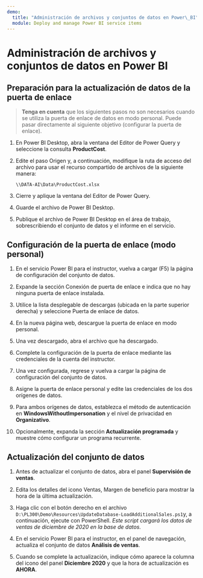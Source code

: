 ```yaml
---
demo:
  title: "Administración de archivos y conjuntos de datos en Power\_BI"
  module: Deploy and manage Power BI service items
---
```

# Administración de archivos y conjuntos de datos en Power BI

## Preparación para la actualización de datos de la puerta de enlace

> **Tenga en cuenta** que los siguientes pasos no son necesarios cuando se utiliza la puerta de enlace de datos en modo personal. Puede pasar directamente al siguiente objetivo (configurar la puerta de enlace).

1. En Power BI Desktop, abra la ventana del Editor de Power Query y seleccione la consulta **ProductCost**.

1. Edite el paso Origen y, a continuación, modifique la ruta de acceso del archivo para usar el recurso compartido de archivos de la siguiente manera:

    `\\DATA-AI\Data\ProductCost.xlsx`

1. Cierre y aplique la ventana del Editor de Power Query.

1. Guarde el archivo de Power BI Desktop.

1. Publique el archivo de Power BI Desktop en el área de trabajo, sobrescribiendo el conjunto de datos y el informe en el servicio.

## Configuración de la puerta de enlace (modo personal)

1. En el servicio Power BI para el instructor, vuelva a cargar (F5) la página de configuración del conjunto de datos.

1. Expande la sección Conexión de puerta de enlace e indica que no hay ninguna puerta de enlace instalada.

1. Utilice la lista desplegable de descargas (ubicada en la parte superior derecha) y seleccione Puerta de enlace de datos.

1. En la nueva página web, descargue la puerta de enlace en modo personal.

1. Una vez descargado, abra el archivo que ha descargado.

1. Complete la configuración de la puerta de enlace mediante las credenciales de la cuenta del instructor.

1. Una vez configurada, regrese y vuelva a cargar la página de configuración del conjunto de datos.

1. Asigne la puerta de enlace personal y edite las credenciales de los dos orígenes de datos.

1. Para ambos orígenes de datos, establezca el método de autenticación en **WindowsWithoutImpersonation** y el nivel de privacidad en **Organizativo**.

1. Opcionalmente, expanda la sección **Actualización programada** y muestre cómo configurar un programa recurrente.

## Actualización del conjunto de datos

1. Antes de actualizar el conjunto de datos, abra el panel **Supervisión de ventas**.

1. Edita los detalles del icono Ventas, Margen de beneficio para mostrar la hora de la última actualización.

1. Haga clic con el botón derecho en el archivo `D:\PL300\Demo\Resources\UpdateDatabase-LoadAdditionalSales.ps1`y, a continuación, ejecute con PowerShell. *Este script cargará los datos de ventas de diciembre de 2020 en la base de datos.*

1. En el servicio Power BI para el instructor, en el panel de navegación, actualiza el conjunto de datos **Análisis de ventas**.

1. Cuando se complete la actualización, indique cómo aparece la columna del icono del panel **Diciembre 2020** y que la hora de actualización es **AHORA**.
